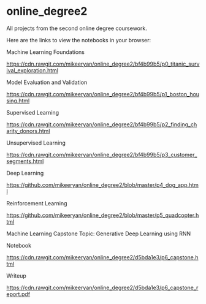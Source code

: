 # online_degree2 
All projects from the second online degree coursework. 

Here are the links to view the notebooks in your browser: 

Machine Learning Foundations

https://cdn.rawgit.com/mikeeryan/online_degree2/bf4b99b5/p0_titanic_survival_exploration.html

Model Evaluation and Validation

https://cdn.rawgit.com/mikeeryan/online_degree2/bf4b99b5/p1_boston_housing.html

Supervised Learning

https://cdn.rawgit.com/mikeeryan/online_degree2/bf4b99b5/p2_finding_charity_donors.html

Unsupervised Learning

https://cdn.rawgit.com/mikeeryan/online_degree2/bf4b99b5/p3_customer_segments.html

Deep Learning

https://github.com/mikeeryan/online_degree2/blob/master/p4_dog_app.html

Reinforcement Learning

https://github.com/mikeeryan/online_degree2/blob/master/p5_quadcopter.html

Machine Learning Capstone 
Topic: Generative Deep Learning using RNN 

Notebook

https://cdn.rawgit.com/mikeeryan/online_degree2/d5bda1e3/p6_capstone.html

Writeup

https://cdn.rawgit.com/mikeeryan/online_degree2/d5bda1e3/p6_capstone_report.pdf

